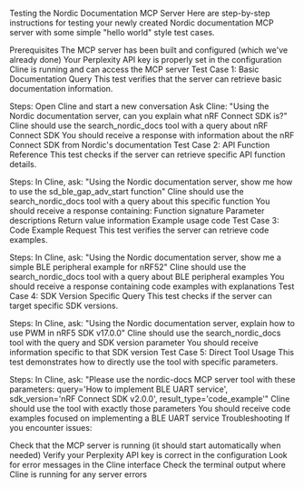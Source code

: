 Testing the Nordic Documentation MCP Server
Here are step-by-step instructions for testing your newly created Nordic documentation MCP server with some simple "hello world" style test cases.

Prerequisites
The MCP server has been built and configured (which we've already done)
Your Perplexity API key is properly set in the configuration
Cline is running and can access the MCP server
Test Case 1: Basic Documentation Query
This test verifies that the server can retrieve basic documentation information.

Steps:
Open Cline and start a new conversation
Ask Cline: "Using the Nordic documentation server, can you explain what nRF Connect SDK is?"
Cline should use the search_nordic_docs tool with a query about nRF Connect SDK
You should receive a response with information about the nRF Connect SDK from Nordic's documentation
Test Case 2: API Function Reference
This test checks if the server can retrieve specific API function details.

Steps:
In Cline, ask: "Using the Nordic documentation server, show me how to use the sd_ble_gap_adv_start function"
Cline should use the search_nordic_docs tool with a query about this specific function
You should receive a response containing:
Function signature
Parameter descriptions
Return value information
Example usage code
Test Case 3: Code Example Request
This test verifies the server can retrieve code examples.

Steps:
In Cline, ask: "Using the Nordic documentation server, show me a simple BLE peripheral example for nRF52"
Cline should use the search_nordic_docs tool with a query about BLE peripheral examples
You should receive a response containing code examples with explanations
Test Case 4: SDK Version Specific Query
This test checks if the server can target specific SDK versions.

Steps:
In Cline, ask: "Using the Nordic documentation server, explain how to use PWM in nRF5 SDK v17.0.0"
Cline should use the search_nordic_docs tool with the query and SDK version parameter
You should receive information specific to that SDK version
Test Case 5: Direct Tool Usage
This test demonstrates how to directly use the tool with specific parameters.

Steps:
In Cline, ask: "Please use the nordic-docs MCP server tool with these parameters: query='How to implement BLE UART service', sdk_version='nRF Connect SDK v2.0.0', result_type='code_example'"
Cline should use the tool with exactly those parameters
You should receive code examples focused on implementing a BLE UART service
Troubleshooting
If you encounter issues:

Check that the MCP server is running (it should start automatically when needed)
Verify your Perplexity API key is correct in the configuration
Look for error messages in the Cline interface
Check the terminal output where Cline is running for any server errors
